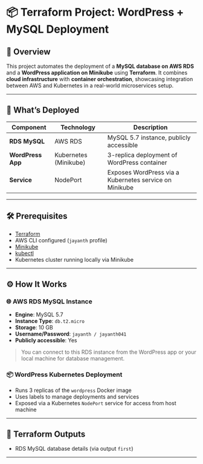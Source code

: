 # 📦 Terraform Project: WordPress + MySQL Deployment

## 🧾 Overview

This project automates the deployment of a **MySQL database on AWS RDS** and a **WordPress application on Minikube** using **Terraform**. It combines **cloud infrastructure** with **container orchestration**, showcasing integration between AWS and Kubernetes in a real-world microservices setup.

---

## 🚀 What’s Deployed

| Component         | Technology      | Description                                             |
|------------------|-----------------|---------------------------------------------------------|
| **RDS MySQL**     | AWS RDS         | MySQL 5.7 instance, publicly accessible                 |
| **WordPress App** | Kubernetes (Minikube) | 3-replica deployment of WordPress container         |
| **Service**       | NodePort        | Exposes WordPress via a Kubernetes service on Minikube |

---

## 🛠️ Prerequisites

- [Terraform](https://www.terraform.io/downloads)
- AWS CLI configured (`jayanth` profile)
- [Minikube](https://minikube.sigs.k8s.io/docs/start/)
- [kubectl](https://kubernetes.io/docs/tasks/tools/)
- Kubernetes cluster running locally via Minikube

---

## ⚙️ How It Works

### 🌐 AWS RDS MySQL Instance

- **Engine**: MySQL 5.7
- **Instance Type**: `db.t2.micro`
- **Storage**: 10 GB
- **Username/Password**: `jayanth / jayanth041`
- **Publicly accessible**: Yes

> You can connect to this RDS instance from the WordPress app or your local machine for database management.

### 📦 WordPress Kubernetes Deployment

- Runs 3 replicas of the `wordpress` Docker image
- Uses labels to manage deployments and services
- Exposed via a Kubernetes `NodePort` service for access from host machine

---

## 📌 Terraform Outputs

- RDS MySQL database details (via output `first`)

---
